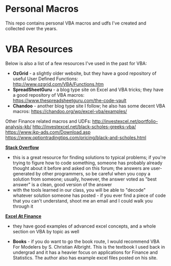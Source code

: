 # Personal Macros
This repo contains personal VBA macros and udfs I've created and collected over the years.

# VBA Resources
Below is also a list of a few resources I've used in the past for VBA:
- **OzGrid** - a slightly older website, but they have a good repository of useful User Defined Functions: http://www.ozgrid.com/VBA/Functions.htm
- **SpreadSheetGuru** - a blog type site on Excel and VBA tricks; they have a good repository of VBA macros: https://www.thespreadsheetguru.com/the-code-vault
- **Chandoo** - another blog type site I follow; he also has some decent VBA macros: https://chandoo.org/wp/excel-vba/examples/

Other Finance related macros and UDFs:
http://investexcel.net/portfolio-analysis-kb/
http://investexcel.net/black-scholes-greeks-vba/
https://www.jkp-ads.com/Download.asp
https://www.optiontradingtips.com/pricing/black-and-scholes.html


**[Stack Overflow](https://stackoverflow.com/)**
- this is a great resource for finding solutions to typical problems; if you're trying to figure how to code something, someone has probably already thought about it before and asked on this forum; the answers are user-generated by other programmers, so be careful when you copy a solution from someone; usually, however, the answer voted as "best answer" is a clean, good version of the answer
- with the tools learned in our class, you will be able to "decode" whatever solution someone has posted - if you ever find a piece of code that you can't understand, shoot me an email and I could walk you through it

**[Excel At Finance](https://excelatfinance.com/contents/)**
- they have good examples of advanced excel concepts, and a whole section on VBA by topic as well

- **Books** - if you do want to go the book route, I would recommend VBA For Modelers by S. Christian Albright. This is the textbook I used back in undergrad and it has a heavier focus on applications for Finance and Statistics. The author also has example excel files posted on his site.
